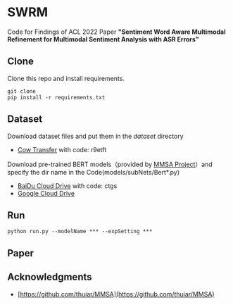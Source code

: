 # SWRM
Code for Findings of ACL 2022 Paper **"Sentiment Word Aware Multimodal Refinement for Multimodal Sentiment Analysis with ASR Errors"**


## Clone
Clone this repo and install requirements. 

    git clone 
    pip install -r requirements.txt

## Dataset
Download dataset files and put them in the *dataset* directory
- [Cow Transfer](https://cowtransfer.com/s/15d1bc5193a445) with code: r9etft

Download pre-trained BERT models（provided by [MMSA Project](https://github.com/thuiar/MMSA)）and specify the dir name in the Code(models/subNets/Bert*.py) 

- [BaiDu Cloud Drive](https://pan.baidu.com/s/1oksuDEkkd3vGg2oBMBxiVw) with code: ctgs
- [Google Cloud Drive](https://drive.google.com/drive/folders/1-LT7HtECyKAVrMcYI-OjMr4g3ISfTRzS)


## Run

    python run.py --modelName *** --expSetting ***

## Paper


## Acknowledgments
- [https://github.com/thuiar/MMSA](https://github.com/thuiar/MMSA)
    







